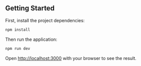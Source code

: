 ## Getting Started

First, install the project dependencies:

```bash
npm install
```

Then run the application:
```bash
npm run dev
```

Open [http://localhost:3000](http://localhost:3000) with your browser to see the result.